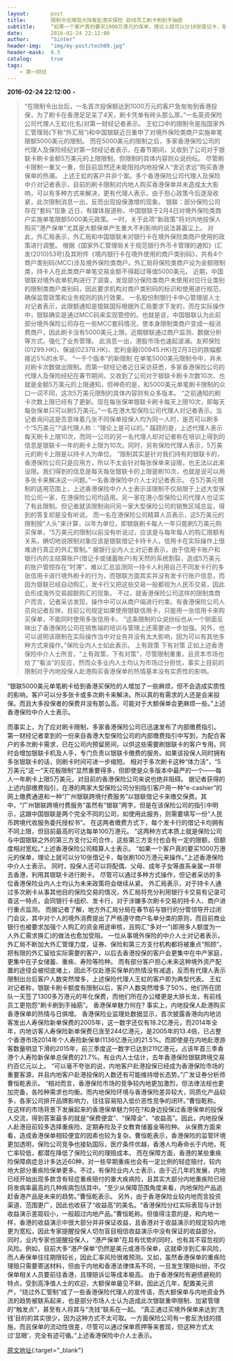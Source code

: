 ```yaml
---
layout:       post
title:        限制令也难阻大陆客赴港买保险 前线员工刷卡刷到手抽筋
subtitle:     “如果一个客户真的要买1000万港元的保单，理论上就可以分10张借记卡，每张刷100万港元来操作。”
date:         2016-02-24 22:12:00
author:       "Sinter"
header-img:   "img/my-post/tech09.jpg"
header-mask:  0.3
catalog:      true
tags:
    - 第一财经
---
```


**2016-02-24 22:12:00**  **-**

> “在限制令出台后，一名首次投保额达到1000万元的客户急匆匆到香港投保，为了刷卡在香港足足呆了4天，刷卡凭单有砖头那么厚。”一名英资保险公司代理人王虹(化名)对第一财经记者表示。
王虹口中的限制令是指国家外汇管理局(下称“外汇局”)和中国银联近日重申了对境外保险类商户实施单笔限额5000美元的限制。
而在5000美元的限制之后，多家香港保险公司的代理人及保险经纪对第一财经记者表示，在春节期间，又收到了公司对于银联卡刷卡金额5万美元的上限限制，但限制的具体内容则众说纷纭。
尽管刷卡限制一重又一重，但目前显然还未能阻挡内地投保人“舍近求远”购买香港保单的热潮。
上述王虹的客户并非个案。多个香港保险公司代理人及保险中介对记者表示，目前的刷卡限制对内地人购买香港保单并未造成太大影响，可以有多种方式来解决，更有代理人表示，由于担心政策今后逐渐收紧，此次限制消息一出，反而出现投保激增的现象。
银联：部分保险公司存在“套码”现象
近日，有媒体报道称，中国银联于2月4日对境外保险类商户实施单笔限额5000美元政策。一时，关于此项“新政策”将对内地投保人购买“港产保单”尤其是大额保单产生重大不利影响的说法甚嚣尘上。
对此，外汇局表示，外汇局和中国银联未对银行卡在境外保险类商户使用的政策进行调整。
根据《国家外汇管理局关于规范银行外币卡管理的通知》(汇发(2010)53号)及其附件《境内银行卡在境外使用的商户类别码》，共有4个商户类别码(MCC)涉及境外保险类商户。外汇局将保险类商户设为金额限制类，持卡人在此类商户单笔交易金额不得超过等值5000美元。
近期，中国银联对境外收单机构进行了调查，发现部分保险类商户未使用对应行业类别的限制类商户类别码，因此要求机构对商户类别码的标识和使用进行规范，确保监管政策和业务规则的执行效果。
一名股份制银行卡中心管理层人士对记者表示，此限额通知是银联国际根据外汇局要求下发的，而在实际操作中，银联确实是通过MCC码来实现管控的。也就是说，中国银联认为此前部分境外保险公司存在一些MCC套码情况，使本身限制类商户变成一般消费商户，因此刷卡没有5000美元上限。近期银联通过商户监测、数据分析等方式，强化了业务管理。
此消息一出，港股市场也速起波澜。友邦保险(01299.HK)、保诚(02378.HK)、宏利金融(00945.HK)在2月3日的跌幅都接近5%的水平。
“一千个版本”的新限制
在单笔5000美元限制令中，并未对刷卡次数做出限制。而第一财经记者近日采访获悉，多家香港保险公司的代理人及保险经纪在春节期间，又收到了公司对于银联卡刷卡次数10次、也就是金额5万美元的上限通知，但神奇的是，和5000美元单笔刷卡限制的众口一词不同，这次5万美元限制的具体内容则有众多版本。
“之前通知的刷卡次数上限已经有了更新。现在每张保单银联卡刷卡每天上限10次，即每天每张保单只可以刷5万美元。”一名在港大型保险公司代理人对记者表示。当记者询问这是否意味着几张不同保单投保人均为同一人时，是否可以刷多个“5万美元”?该代理人称：“理论上是可以的。”
蹊跷的是，上述代理人表示每天刷卡上限10次，而同一公司的另一名代理人却对记者称在培训上得到的信息是银联卡一年的刷卡上限为10次。同时，另有保险代理人表示，5万美元的刷卡上限是以持卡人为单位。
“限制其实是针对我们持有的银联卡的，香港保险公司只是应用方，所以不太会针对每张保单来设限，也无法以此来设限。我们得到的信息是每天每张银联卡的上限是刷10次，也就是说可以用多张卡来解决这一问题。”一名香港保险中介人士对记者表示。
在5万美元限制的适用范围上，上述香港保险中介人士表示该限制不仅局限于上述大型保险公司一家，在港保险公司均适用。另一家在港小型保险公司代理人也证实了有此限制。但记者就该限制询问另一家大型保险公司的销售区域总监，得到的答复却是没有听说。
而一名在港保险公司精算人员表示，这5万美元的限制按“人头”来计算，以年为单位，即银联刷卡每人一年只能刷5万美元购买保单，“5万美元的限制以前没有听说过，应该是与每年每人的购汇限额有关系，确切地说限制对象应该是银联借记卡持卡人，信用卡在实际操作上很难进行真正的外汇管制。”
据银行业内人士对记者表示，由于信用卡账户和银行内的主结算账户(借记卡或储蓄账户)有天然的系统割裂，造成5万美元的账户管控存在“时滞”，难以汇总监测同一持卡人利用自己不同发卡行的多张信用卡进行境外刷卡的行为，而银联方面其实并没有发卡行账户信息，而因为银联已经自动购汇，发卡行又把这些交易一般都视为人民币交易，因此会形成海外交易超额购汇的现象。
不过，就香港保险公司这样的限制类商户而言，记者采访发现，操作中可以从商户端进行约束。有香港保险公司人员向记者反映，目前公司规定如果使用银联信用卡，只能用一张信用卡来购买保单，不能同时使用多张信用卡。
“这条限制的众说纷纭也从一个侧面反映出了香港保险公司在销售端的培训与管理上还需要进一步加强。另外，也可以说明该限制在实际操作当中对业务并没有太大影响，因为可以有其他多种方式来操作。”保险业内人士如此表示。
上有政策 下有对策
正如上述香港保险中介人士所言，“上有政策，下有对策”，尽管限制重重，且资本市场也给了“看淡”的反应，然而众多业内人士均认为市场过分担忧，事实上目前的限制对于内地投保人赴港购买香港保单的热情基本没有实质性的影响。

“银联5000美元单笔刷卡给到香港买保险的人增加了一些麻烦，但不会造成实质性的影响，客户可以分多张卡或多次刷卡来解决。所以真的有需求的人还是会来投保。而且大多投保者的保费并没有那么高，可能对于大额保单会更麻烦一些。”上述香港保险中介人士表示。

而事实上，为了应对刷卡限制，多家香港保险公司已迅速发布了内部缴费指引。
第一财经记者拿到的一份来自香港大型保险公司的内部缴费指引中写到，为配合客户的多次刷卡需求，已在公司内预留房间，以供这些需要刷银联卡的客户专用。同时会增加银联卡机及人手，专门负责以银联卡缴费的服务。如果该投保人同时拥有多张银联卡的话，则刷卡时间可进一步缩短。
相对于多次刷卡这种“体力活”，“5万美元”这一“天花板限制”显然重要得多，但即使是众多版本中最严的一个——每人一年刷卡上限5万美元，对目前的香港保险公司来说也绝非阻碍。
据记者获得的上述内部缴费指引，在港的两家大型保险公司分别指引客户用一种“e-cashier”的网上缴费通道和一种“广州银联跨境付费服务”以银联借记卡来缴交保费。其中，“广州银联跨境付费服务”虽然有“银联”两字，但是在该保险公司的指引中明示，这跟中国银联是两个完全不同的公司，如使用此服务，则需要填写一份“人民币跨境代收服务委托授权书”。
在这两者缴费方式下，每个发卡行的借记卡均拥有不同上限，但目前最高的可达每单100万港元。
“这两种方式本质上就是保险公司与中国银联之外的第三方支付公司合作，这些第三方支付也会有一定的限额，但额度相对宽松。”上述香港保险公司精算人士表示。
“如果一个客户真的要买1000万港元的保单，理论上就可以分10张借记卡，每张刷100万港元来操作。”上述香港保险中介人士表示。
同时，投保人还可以将配偶、父母、成年子女等直系亲属一并带去香港，利用其银联卡进行刷卡。
尽管可以通过多种方式操作，但记者采访的多位香港保险业内人士均认为未来政策将会继续从紧。
外汇局表示，对于持卡人通过多次刷卡从事其他目的保险交易的情况，外汇局将充分利用银行卡交易有记录可查这一特点，会同银行卡组织、发卡行，对于涉嫌多次刷卡交易的持卡人、商户进行重点监测。
而据记者了解，地方外汇局分局在春节前与银行的分管领导开过闭门会议，其中对个人的境外消费提出了严格遵守商户名单分类的原则，而目前商业银行也被要求加强个人购汇的资金用途审核，且购汇“多对一”(即用多人额度为一人外汇需求换汇)的做法也愈加受阻。
一位从事境外保险的中介人士对记者表示，外汇局不断加大外汇管理力度，证券、保险和第三方支付机构都将被重点“照顾”，把有限的外汇留给实际需要的客户，以后去香港投保的客户会更集中在中产家庭，更集中在子女储蓄、重疾、寿险等险种。
而有部分客户担心未来这种境外资产配置的途径会被彻底堵上，因此不仅赴港买保单的热情没有减退，反而有代理人表示限制出台后客户人数突然增多，上述保险代理人王虹的客户即为典型代表。
王虹对记者称，银联卡刷卡额度有限制以后，客户人数突然增多了50%，他们所在团队一天签了1300多万港元的年化保费，而他们所在办公楼更是大排长龙，有前线员工更抱怨“刷卡刷到手抽筋”。
香港保单魅力何在?
事实上，内地投保人赴港购买香港保单的热情与日俱增。
香港保险业监理处数据显示，首次披露香港向内地访客发出人寿保险新单保费的2005年，这一数字还仅有18.2亿港元，而2014年全年，内地访客人寿保险新单保费已涨至244亿港元，是2005年的13.4倍，已占整个香港市场2014年个人寿险新保单(1136亿港元)的21.5%。而即使是在内地赴港游客数量明显下滑的2015年，前三季度这一数字已达到211亿港元，占该年首三季香港个人寿险新保单总保费的21.7%。有业内人士估计，去年香港保险银联跨境交易约百亿元以上。
“可以毫不夸张的说，内地客户赴港投保已经成为香港保险市场的重要客源，并且内地客户赴港投保的人数还有可能维持增长态势。”广发证券分析师曹恒乾表示。
“相对而言，香港保险市场的竞争较内地更加激烈，但法律法规也更加完备，各险种需求也均衡。而内地保险环境与香港保险差异较大，同质化产品较多，各家公司排开品牌影响力，往往容易陷入低价恶性竞争的闭环。”曹恒乾称。
在这样的市场背景下发展起来的香港保单魅力何在?和身边投保过香港保单的投保人交流，得到答案最多的就是“保费便宜”、“保障全”、“收益高”。因此，内地投保人赴港目前较多选择重疾险、定期寿险及子女教育储蓄金等险种。
从保费方面来看，造成香港保单相较便宜的因素也较为复杂。曹恒乾表示，香港保险的监管环境更加透明，保险公司竞争也接轨国际，医疗条件优越，香港人均寿命长于内地，死亡率较低，都潜在降低了保险公司的理赔成本。
而在保障方面，香港的某些重疾险保障病症总计多达近60种，对一些早期重疾也会有一定比例的轻症赔付，较内地大部分重疾险保单更多。不过，有保险业内人士表示，由于近几年的发展，内地已经开始出现多款含有轻症重疾赔付的重大疾病险，且其实大部分内地重疾险已经将发病率最高的几种疾病包括其中。“至少从保障范围角度来看，内地保险产品追赶香港产品是未来的趋势。”曹恒乾表示。
另外，由于香港保险业较内地而言投资渠道、范围更广，因此也收获了“收益高”的美名。“香港保险分红实际表现与计划收益演示差距较小，一般超过内地产品。”曹恒乾称。但值得注意的是，和内地一样，香港的收益演示中很大部分并非保证收益，且香港对于收益演示的规定较内地更为宽松，因此专家提醒投保人切勿盲目相信收益演示中没有保证的收益部分。
同时，业内专家也提醒投保人，“港产保单”在具有优势的同时，也有其不容忽视的风险。例如，目前大多“港产保单”仍然是美元或港币保单，这就牵涉到汇率风险，而人寿保单往往期限较长，因此汇率风险很难预测。又如，虽然香港保单的重疾险理赔只需要寄送材料，但由于内地和香港法律体系不同，一旦发生理赔纠纷，不仅保单相关人员要前往香港，且理赔诉讼等成本极高。
由于香港保险有避债避税的特点，受到高净值人士的欢迎，大额保单屡见不鲜。因此近几年，配置美元资产，“绕过外汇管制”成了一些香港保险代理人的宣传语，而大额保单与内地资金外流的趋势被联系起来，也是部分市场人士认为造成此次银联重申限制、加紧管理的“触发点”，甚至有人将其与“洗钱”联系在一起。
“真正通过买境外保单来达到‘洗钱’目的的其实很少，因为这种方式不太可取。一方面保险公司有一套反洗钱的措施，而且保单的流动性很差，尽管可以通过保单质押等来套现，但这种方式太过‘显眼’，完全有迹可循。”上述香港保险中介人士表示。


[原文地址](http://www.yicai.com/news/4753639.html){:target="_blank"}


